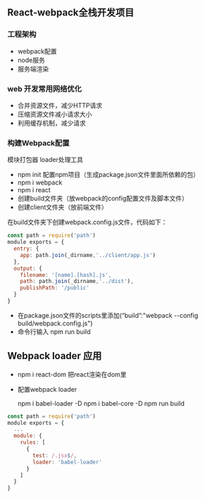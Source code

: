 ## React-webpack全栈开发项目

### 工程架构

 - webpack配置
 - node服务
 - 服务端渲染

### web 开发常用网络优化

 - 合并资源文件，减少HTTP请求
 - 压缩资源文件减小请求大小
 - 利用缓存机制，减少请求

### 构建Webpack配置

模块打包器
loader处理工具
- npm init 配置npm项目（生成package.json文件里面所依赖的包）
- npm i webpack
- npm i react
- 创建build文件夹（放webpack的config配置文件及脚本文件）
- 创建client文件夹（放前端文件）

在build文件夹下创建webpack.config.js文件，代码如下：

~~~js
const path = require('path')
module exports = {
  entry: {
    app: path.join(_dirname,'../client/app.js')
  },
  output: {
    filename: '[name].[hash].js',
    path: path.join(_dirname,'../dist'),
    publishPath: '/public'
  }
}
~~~

 - 在package.json文件的scripts里添加(“build”:"webpack --config build/webpack.config.js")
 - 命令行输入 npm run build


## Webpack loader 应用

- npm i react-dom 把react渲染在dom里

- 配置webpack loader

  npm i babel-loader -D
  npm i babel-core -D
  npm run build

~~~js
const path = require('path')
module exports = {
  ...
  module: {
    rules: [
      {
        test: /.jsx$/,
        loader: 'babel-loader'
      }
    ]
  }
}
~~~
